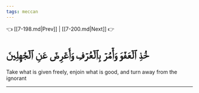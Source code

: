 ```yaml
---
tags: meccan
---
```


👈 [[7-198.md|Prev]] | [[7-200.md|Next]] 👉

# خُذِ ٱلۡعَفۡوَ وَأۡمُرۡ بِٱلۡعُرۡفِ وَأَعۡرِضۡ عَنِ ٱلۡجَٰهِلِينَ

Take what is given freely, enjoin what is good, and turn away from the ignorant

---


